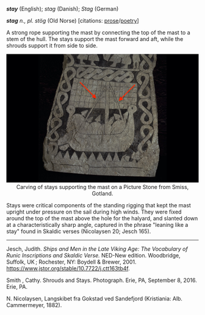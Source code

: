 **_stay_** (English); _stag_ (Danish); _Stag_ (German)

_**stag** n., pl. stög_ (Old Norse) [citations: [prose](https://onp.ku.dk/onp/onp.php?o74925)/[poetry](https://lexiconpoeticum.org/m.php?p=lemma&i=78815)]  

A strong rope supporting the mast by connecting the top of the mast to a stem of the hull. The stays support the  mast forward and aft, while the shrouds support it from side to side. 

<div align="center">
  
  ![Stays depicted on the Picture Stone from Smiss, Gotland](../images/Stay_SmissBildsten.jpg)  
  Carving of stays supporting the mast on a Picture Stone from Smiss, Gotland. 

</div>

  Stays were critical components of the standing rigging that kept the mast upright under pressure on the sail during high winds. They were fixed around the top of the mast above the hole for the halyard, and slanted down at a characteristically sharp angle, captured in the phrase "leaning like a stay" found in Skaldic verses (Nicolaysen 20; Jesch 165). 
  
---

  Jesch, Judith. _Ships and Men in the Late Viking Age: The Vocabulary of Runic Inscriptions and Skaldic Verse._ NED-New edition. Woodbridge, Suffolk, UK ; Rochester, NY: 
Boydell & Brewer, 2001. https://www.jstor.org/stable/10.7722/j.ctt163tb4f.

 Smith , Cathy. Shrouds and Stays. Photograph. Erie, PA, September 8, 2016. Erie, PA. 

 N. Nicolaysen, Langskibet fra Gokstad ved Sandefjord (Kristiania: Alb. Cammermeyer, 1882).
